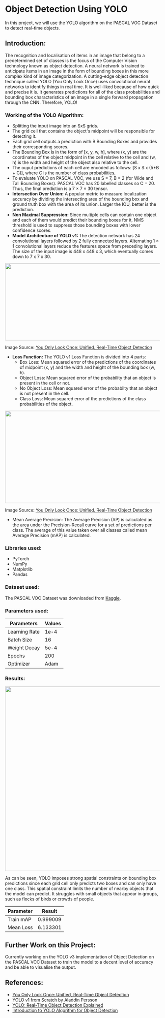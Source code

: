 # Object Detection Using YOLO
In this project, we will use the YOLO algorithm on the PASCAL VOC Dataset to detect real-time objects.

## Introduction:
The recognition and localisation of items in an image that belong to a predetermined set of classes is the focus of the Computer Vision technology known as object detection. A neural network is trained to anticipate items in an image in the form of bounding boxes in this more complex kind of image categorization. A cutting-edge object detection technique called YOLO (You Only Look Once) uses convolutional neural networks to identify things in real time. It is well-liked because of how quick and precise it is. It generates predictions for all of the class probabilities and bounding box characteristics of an image in a single forward propagation through the CNN. Therefore, YOLO!

### Working of the YOLO Algorithm:
* Splitting the input image into an SxS grids.
* The grid cell that contains the object's midpoint will be responsible for detecting it.
* Each grid cell outputs a prediction with B Bounding Boxes and provides their corresponding scores.
* The Bounding Box is in the form of [x, y, w, h], where (x, y) are the coordinates of the object midpoint in the cell relative to the cell and (w, h) is the width and height of the object also relative to the cell.
* The ouput predictions of each cell are encoded as follows: [S x S x (5*B + C)], where C is the number of class probabilities.
* To evaluate YOLO on PASCAL VOC, we use S = 7, B = 2 (for Wide and Tall Bounding Boxes). PASCAL VOC has 20 labelled classes so C = 20. Thus, the final prediction is a 7 × 7 × 30 tensor.
* **Intersection Over Union:** A popular metric to measure localization accuracy by dividing the intersecting area of the bounding box and ground truth box with the area of its union. Larger the IOU, better is the prediction.
* **Non Maximal Suppression:** Since multiple cells can contain one object and each of them would predict their bounding boxes for it, NMS threshold is used to suppress those bounding boxes with lower confidence scores.
* **Model Architecture of YOLO v1:** The detection network has 24 convolutional layers followed by 2 fully connected layers. Alternating 1 × 1 convolutional layers reduce the features space from preceding layers. The size of the input image is 448 x 448 x 3, which eventually comes down to 7 x 7 x 30.

<img src="https://user-images.githubusercontent.com/88222317/185391657-8acd2b08-3622-4a24-a66a-d49f7509321e.png" width="600" height="250" />

Image Source: [ You Only Look Once: Unified, Real-Time Object Detection](https://pjreddie.com/media/files/papers/yolo_1.pdf)

* **Loss Function:** The  YOLO v1 Loss Function is divided into 4 parts:
  * Box Loss: Mean squared error of the predictions of the coordinates of midpoint (x, y) and the width and height of the bounding box (w, h).
  * Object Loss: Mean squared error of the probability that an object is present in the cell or not.
  * No Object Loss: Mean squared error of the probabilty that an object is not present in the cell.
  * Class Loss: Mean squared error of the predictions of the class probabilities of the object.
  
  
<img src="https://user-images.githubusercontent.com/88222317/185396853-058b5ae3-3b34-435d-bd3c-d0d8fa5b313b.png" width="600" height="300" />

Image Source: [ You Only Look Once: Unified, Real-Time Object Detection](https://pjreddie.com/media/files/papers/yolo_1.pdf)

 * Mean Average Precision: The Average Precision (AP) is calculated as the area under the Precision-Recall curve for a set of predictions per class. The average of this value taken over all classes called mean Average Precision (mAP) is calculated.
 
 ### Libraries used:
 * PyTorch
 * NumPy
*  Matplotlib
* Pandas

### Dataset used:
The PASCAL VOC Dataset was downloaded from [Kaggle](https://www.kaggle.com/datasets/734b7bcb7ef13a045cbdd007a3c19874c2586ed0b02b4afc86126e89d00af8d2).

### Parameters used:
Parameters  | Values
------------- | -------------
Learning Rate  | 1e-4
Batch Size | 16
Weight Decay  | 5e-4
Epochs  | 200
Optimizer  | Adam

### Results:

<img src="" width="600" height="600" />

As can be seen, YOLO imposes strong spatial constraints on bounding box predictions since each grid cell only predicts two boxes and can only have one class. This spatial constraint limits the number of nearby objects that the model can predict. It struggles with small objects that appear in groups, such as flocks of birds or crowds of people.

Parameter  | Result
------------- | -------------
Train mAP | 0.999009
Mean Loss | 6.133301

## Further Work on this Project:
Currently working on the YOLO v3 implementation of Object Detection on the PASCAL VOC Dataset to train the model to a decent level of accuracy and be able to visualise the output.

## References:
* [You Only Look Once: Unified, Real-Time Object Detection](https://pjreddie.com/media/files/papers/yolo_1.pdf)
* [YOLO v1 from Scratch by Aladdin Persson](https://www.youtube.com/watch?app=desktop&v=n9_XyCGr-MI)
* [YOLO: Real-Time Object Detection Explained](https://www.v7labs.com/blog/yolo-object-detection)
* [Introduction to YOLO Algorithm for Object Detection](https://www.section.io/engineering-education/introduction-to-yolo-algorithm-for-object-detection/)



